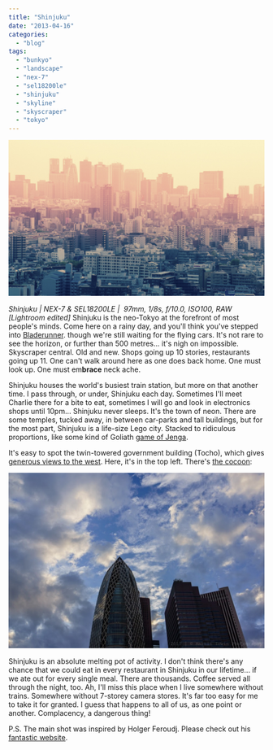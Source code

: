 ```yaml
---
title: "Shinjuku"
date: "2013-04-16"
categories: 
  - "blog"
tags: 
  - "bunkyo"
  - "landscape"
  - "nex-7"
  - "sel18200le"
  - "shinjuku"
  - "skyline"
  - "skyscraper"
  - "tokyo"
---
```


![20130415_11.jpg](/assets/images/0d562-20130415_11.jpg)

_Shinjuku | NEX-7 & SEL18200LE |  97mm, 1/8s, f/10.0, ISO100, RAW \[Lightroom edited\]_ Shinjuku is the neo-Tokyo at the forefront of most people's minds. Come here on a rainy day, and you'll think you've stepped into [Bladerunner](http://cdn.3oneseven.com/wp-content/uploads/2008/03/bladerunner-1.gif). though we're still waiting for the flying cars. It's not rare to see the horizon, or further than 500 metres... it's nigh on impossible. Skyscraper central. Old and new. Shops going up 10 stories, restaurants going up 11. One can't walk around here as one does back home. One must look up. One must em**brace** neck ache.

Shinjuku houses the world's busiest train station, but more on that another time. I pass through, or under, Shinjuku each day. Sometimes I'll meet Charlie there for a bite to eat, sometimes I will go and look in electronics shops until 10pm... Shinjuku never sleeps. It's the town of neon. There are some temples, tucked away, in between car-parks and tall buildings, but for the most part, Shinjuku is a life-size Lego city. Stacked to ridiculous proportions, like some kind of Goliath [game of Jenga](http://en.wikipedia.org/wiki/Jenga).

It's easy to spot the twin-towered government building (Tocho), which gives [generous views to the west](/martin-irwin-photography/2013/01/18/winter-fuji "Winter Fuji"). Here, it's in the top left. There's [the cocoon](http://en.wikipedia.org/wiki/Mode_Gakuen_Cocoon_Tower):

![](/assets/images/DSC03930.jpg "Cocoon")

Shinjuku is an absolute melting pot of activity. I don't think there's any chance that we could eat in every restaurant in Shinjuku in our lifetime... if we ate out for every single meal. There are thousands. Coffee served all through the night, too. Ah, I'll miss this place when I live somewhere without trains. Somewhere without 7-storey camera stores. It's far too easy for me to take it for granted. I guess that happens to all of us, as one point or another. Complacency, a dangerous thing!

P.S. The main shot was inspired by Holger Feroudj. Please check out his [fantastic website](http://7188photography.com/).
